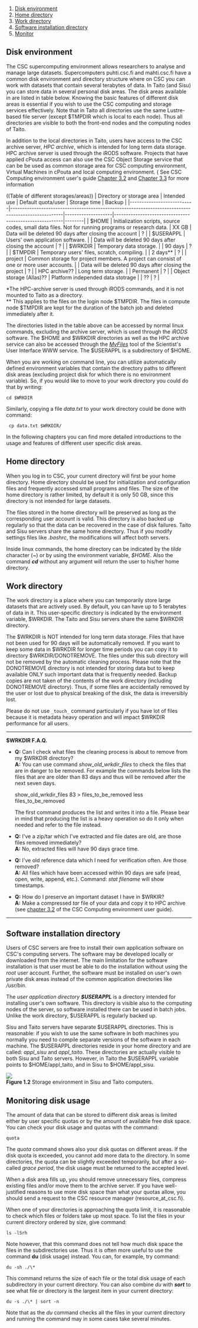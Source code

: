 
1. [ Disk environment ](#discenv)
2. [ Home directory ](#homedir)
3. [ Work directory ](#wrkdir)
4. [ Software installation directory ](#installdir)
5. [ Monitor ](#monitor)

<a name="discenv"></a>
Disk environment
-----------------------

The CSC supercomputing environment allows researchers to analyse and manage large datasets.  Supercomputers puhti.csc.fi and mahti.csc.fi have a common disk environment and directory structure where on CSC you can work with datasets that contain several terabytes of data. In Taito (and Sisu) you can store data in several personal disk areas. The disk areas available in  are listed in table below. Knowing the basic features of different disk areas is essential if you wish to use the CSC computing and storage services effectively. Note that in Taito all directories use the same Lustre-based file server (except $TMPDIR which is local to each node). Thus all directories are visible to both the front-end nodes and the computing nodes of Taito.

In addition to the local directories in Taito, users have access to the CSC archive server, _HPC archive_, which is intended for long term data storage. HPC archive server is used through the iRODS software. Projects that have applied cPouta access can also use the CSC Object Storage service that can be be used as common storage area for CSC computing environment, Virtual Machines in cPouta and local computing environment. ( See CSC Computing environment user's guide [Chapter 3.2](/csc-guide-archiving-data-to-the-archive-servers) and [Chapter 3.3](/csc-guide-object-storage) for more information


((Table of different storages/areas))
| Directory or storage area | Intended use                                                                                       | Default quota/user | Storage time                                           | Backup |
|---------------------------|----------------------------------------------------------------------------------------------------|--------------------|--------------------------------------------------------|--------|
| $HOME                     | Initialization scripts, source codes, small data files. Not for running programs or research data. | XX GB              | Data will be deleted 90 days after closing the account | ?      |
| $USERAPPL                 | Users' own application software.                                                                   |                    | Data will be deleted 90 days after closing the account | ?      |
| $WRKDIR                   | Temporary data storage.                                                                            |                    | 90 days                                                | ?      |
| $TMPDIR                   | Temporary users' files, scratch, compiling.                                                        |                    | 2 days**                                               | ?      |
| project                   | Common storage for project members. A project can consist of one or more user accounts.            |                    | Data will be deleted 90 days after closing the project | ?      |
| HPC archive??             | Long term storage.                                                                                 |                    | Permanent                                              | ?      |
| Object storage (Allas)??  | Platform independed data stotrage                                                                  |                    | ??                                                     | ?      |

\*The HPC-archive server is used through iRODS commands, and it is not mounted to Taito as a directory.  
\*\* This applies to the files on the login node $TMPDIR. The files in compute node $TMPDIR are kept for the duration of the batch job and deleted immediately after it.  
  
The directories listed in the table above can be accessed by normal linux commands, excluding the archive server, which is used through the _iRODS_ software. The $HOME and $WRKDIR directories as well as the HPC archive service can also be accessed through the [_MyFiles_]( csc-guide-data-transport-with-scientist-s-user-interface) tool of the Scientist's User Interface WWW service. The $USERAPPL is a subdirectory of $HOME.  
  
When you are working on command line, you can utilize automatically defined environment variables that contain the directory paths to different disk areas (excluding project disk for which there is no environment variable). So, if you would like to move to your work directory you could do that by writing:
```
cd $WRKDIR
```
Similarly, copying a file _data.txt_ to your work directory could be done with command:
```
 cp data.txt $WRKDIR/
```
In the following chapters you can find more detailed introductions to the usage and features of different user specific disk areas.

<a name="homedir"></a>
Home directory
-----------------------

When you log in to CSC, your current directory will first be your home directory. Home directory should be used for initialization and configuration files and frequently accessed small programs and files. The size of the home directory is rather limited, by default it is only 50 GB, since this directory is not intended for large datasets.  
  
The files stored in the home directory will be preserved as long as the corresponding user account is valid. This directory is also backed up regularly so that the data can be recovered in the case of disk failures. Taito and Sisu servers share the same home directory. Thus if you modify settings files like _.bashrc_, the modifications will affect both servers.  
  
Inside linux commands, the home directory can be indicated by the _tilde_ character (~) or by using the environment variable, _$HOME_. Also the command _**cd**_ without any argument will return the user to his/her home directory.  
 
<a name="wrkdir"></a>
Work directory
--------------------

The work directory is a place where you can temporarily store large datasets that are actively used. By default, you can have up to 5 terabytes of data in it. This user-specific directory is indicated by the environment variable, $WRKDIR. The Taito and Sisu servers share the same $WRKDIR directory.  
  
The $WRKDIR is NOT intended for long term data storage. Files that have not been used for 90 days will be automatically removed. If you want to keep some data in $WRKDIR for longer time periods you can copy it to directory $WRKDIR/DONOTREMOVE. The files under this sub directory will not be removed by the automatic cleaning process. Please note that the DONOTREMOVE directory is not intended for storing data but to keep available ONLY such important data that is frequently needed. Backup copies are not taken of the contents of the work directory (including DONOTREMOVE directory). Thus, if some files are accidentally removed by the user or lost due to physical breaking of the disk, the data is irreversibly lost.

Please do not use ```_touch_``` command particularly if you have lot of files because it is metadata heavy operation and will impact $WRKDIR performance for all users.

---
**$WRKDIR F.A.Q.**

*   **Q:** Can I check what files the cleaning process is about to remove from my $WRKDIR directory?  
    **A:** You can use command _show\_old\_wrkdir\_files_ to check the files that are in danger to be removed. For example the commands below lists the files that are are older than 83 days and thus will be removed after the next seven days.
    
    show\_old\_wrkdir\_files 83 > files\_to\_be\_removed
    less files\_to\_be\_removed
    
    The first command produces the list and writes it into a file. Please bear in mind that producing the list is a heavy operation so do it only when needed and refer to the file instead.  
     
*   **Q:** I've a zip/tar which I've extracted and file dates are old, are those files removed immediately?  
    **A:** No, extracted files will have 90 days grace time.  
     
*   **Q:** I've old reference data which I need for verification often. Are those removed?  
    **A:** All files which have been accessed within 90 days are safe (read, open, write, append, etc.). Command: _stat filename_ will show timestamps.  
     
*   **Q:** How do I preserve an important dataset I have in $WRKIR?  
    **A:** Make a compressed _tar_ file of your data and copy it to HPC archive (see [chapter 3.2](csc-guide-archiving-data-to-the-archive-servers)  of the CSC  Computing environment user guide).
---
 
 <a name="installdir"></a>
Software installation directory
-------------------------------------

Users of CSC servers are free to install their own application software on CSC's computing servers. The software may be developed locally or downloaded from the internet. The main limitation for the software installation is that  user must be able to do the installation without using the _root_ user account. Further, the software must be installed on user's own private disk areas instead of the common application directories like _/usr/bin_.  
  
The _user application directory_ **_$USERAPPL_** is a directory intended for installing user's own software. This directory is visible also to the computing nodes of the server, so software installed there can be used in batch jobs. Unlike the work directory, $USERAPPL is regularly backed up.

Sisu and Taito servers have separate $USERAPPL directories. This is reasonable: if you wish to use the same software in both machines you normally you need to compile separate versions of the software in each machine. The $USERAPPL directories reside in your home directory and are called: _appl\_sisu_ and _appl\_taito_. These directories are actually visible to both Sisu and Taito servers. However, in Taito the $USERAPPL variable points to $HOME/appl\_taito, and in Sisu to  $HOME/appl\_sisu.

![](/documents/48467/84606/Disk_environment_2.jpg/5916ea28-3cfe-49a9-8fbe-bb16d47fd136?t=1383829085000)  
**Figure 1.2** Storage environment in Sisu and Taito computers.

 <a name="monitor"></a>
Monitoring disk usage
---------------------------

  
The amount of data that can be stored to different disk areas is limited either by user specific quotas or by the amount of available free disk space. You can check your disk usage and quotas with the command:
```
quota
```
The _quota_ command shows also your disk quotas on different areas. If the disk quota is exceeded, you cannot add more data to the directory. In some directories, the quota can be slightly exceeded temporarily, but after a so-called _grace period_, the disk usage must be returned to the accepted level.  
  
When a disk area fills up, you should remove unnecessary files, compress existing files and/or move them to the archive server. If you have well-justified reasons to use more disk space than what your quotas allow, you should send a request to the CSC resource manager (resource\_at\_csc.fi).  
  
When one of your directories is approaching the quota limit, it is reasonable to check which files or folders take up most space. To list the files in your current directory ordered by size, give command:
```
ls -lSrh
```

Note however, that this command does not tell how much disk space the files in the subdirectories use. Thus it is often more useful to use the command **du** (disk usage) instead. You can, for example, try command:
```
du -sh ./\*
```
This command returns the size of each file or the total disk usage of each subdirectory in your current directory. You can also combine _du_ with _**sort**_ to see what file or directory is the largest item in your current directory:
```
du -s ./\* | sort -n
```
Note that as the _du_ command checks all the files in your current directory and running the command may in some cases take several minutes.

 
